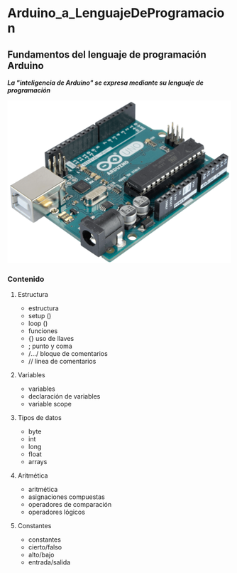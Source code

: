 # Arduino_a_LenguajeDeProgramacion
## Fundamentos del lenguaje de programación Arduino

***La "inteligencia de Arduino" se expresa mediante su lenguaje de programación***  


![Arduino img](img/ardu.png "Arduino")


### Contenido

1. Estructura
    * estructura
    * setup ()
    * loop ()
    * funciones
    * {} uso de llaves
    * ; punto y coma
    * /*...*/ bloque de comentarios
    * // linea de comentarios

2. Variables
    * variables
    * declaración de variables
    * variable scope

3. Tipos de datos
    * byte
    * int
    * long
    * float
    * arrays

4. Aritmética
    * aritmética
    * asignaciones compuestas
    * operadores de comparación
    * operadores lógicos

5. Constantes
    * constantes
    * cierto/falso
    * alto/bajo
    * entrada/salida